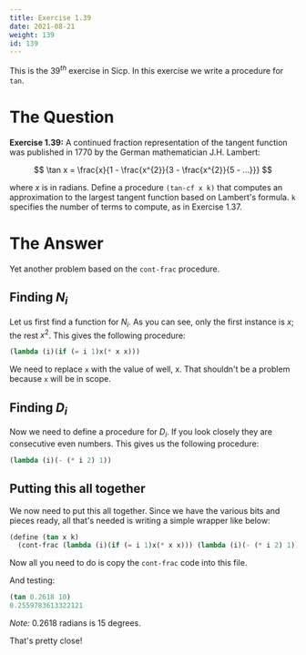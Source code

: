 ```yaml
---
title: Exercise 1.39
date: 2021-08-21
weight: 139
id: 139
---
```


This is the $39^{th}$ exercise in Sicp. In this exercise we write a procedure for `tan`.

# The Question

**Exercise 1.39:** A continued fraction representation of the
tangent function was published in 1770 by the German mathematician J.H. Lambert:

$$
\tan x = \frac{x}{1 - \frac{x^{2}}{3 - \frac{x^{2}}{5 - ...}}}
$$

where $x$ is in radians. Define a procedure `(tan-cf x k)` that computes an approximation
to the largest tangent function based on Lambert's formula. `k` specifies the number of terms
to compute, as in Exercise 1.37.

# The Answer

Yet another problem based on the `cont-frac` procedure.

## Finding $N_{i}$

Let us first find a function for $N_{i}$. As you can see, only the first instance is $x$;
the rest $x^{2}$. This gives the following procedure:

```scheme
(lambda (i)(if (= i 1)x(* x x)))
```

We need to replace `x` with the value of well, x. That shouldn't be a problem because
`x` will be in scope.

## Finding $D_{i}$

Now we need to define a procedure for $D_{i}$. If you look closely they are consecutive
even numbers. This gives us the following procedure:

```scheme
(lambda (i)(- (* i 2) 1))
```

## Putting this all together

We now need to put this all together. Since we have the various bits and pieces ready,
all that's needed is writing a simple wrapper like below:

```scheme
(define (tan x k)
  (cont-frac (lambda (i)(if (= i 1)x(* x x))) (lambda (i)(- (* i 2) 1)) k))
```

Now all you need to do is copy the `cont-frac` code into this file.

And testing:

```scheme
(tan 0.2618 10)
0.2559783613322121
```

*Note:* 0.2618 radians is 15 degrees.

That's pretty close!
